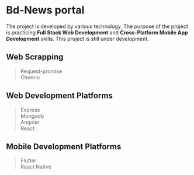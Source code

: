 # Bd-News portal
The project is developed by various technology. The purpose of the project is practicing **Full Stack Web Development** and **Cross-Platform Mobile App Development** skills. This project is still under development.

## Web Scrapping
> Request-promise \
> Cheerio

## Web Development Platforms

> Express \
> Mongodb \
> Angular \
> React

## Mobile Development Platforms
> Flutter \
> React Native
